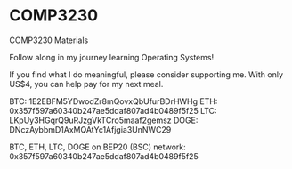 # COMP3230
COMP3230 Materials

Follow along in my journey learning Operating Systems!

If you find what I do meaningful, please consider supporting me. With only US$4, you can help pay for my next meal.

BTC: 1E2EBFM5YDwodZr8mQovxQbUfurBDrHWHg
ETH: 0x357f597a60340b247ae5ddaf807ad4b0489f5f25
LTC: LKpUy3HGqrQ9uRJzgVkTCro5maaf2gemsz
DOGE: DNczAybbmD1AxMQAtYc1Afjgia3UnNWC29

BTC, ETH, LTC, DOGE on BEP20 (BSC) network: 0x357f597a60340b247ae5ddaf807ad4b0489f5f25
